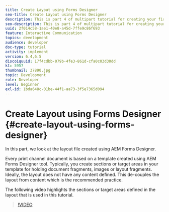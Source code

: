 ```yaml
---
title: Create Layout using Forms Designer
seo-title: Create Layout using Forms Designer
description: This is part 4 of multipart tutorial for creating your first interactive communication document for the print channel.In this part, we look at the layout file created using AEM Forms Designer.
seo-description: This is part 4 of multipart tutorial for creating your first interactive communication document for the print channel.In this part, we look at the layout file created using AEM Forms Designer.
uuid: 2f014c58-1ae1-40e8-a45d-7ffe9c86f693
feature: Interactive Communication
topics: development
audience: developer
doc-type: tutorial
activity: implement
version: 6.4,6.5
discoiquuid: 17f4cdbb-079b-4fe3-861d-cfa0c03d30dd
kt: 5957
thumbnail: 37890.jpg
topic: Development
role: Developer
level: Beginner
exl-id: 1bda648c-01be-44f1-aa73-3f5e7365d094
---
```

# Create Layout using Forms Designer {#create-layout-using-forms-designer}

In this part, we look at the layout file created using AEM Forms Designer.

Every print channel document is based on a template created using AEM Forms Designer tool. Typically, you  create sections or target areas in your template for holding document fragments, images or layout fragments. Ideally, the layout does not have any content defined. This de-couples the layout from content which is the recommended practice.

The following video highlights the sections or target areas defined in the layout that is used in this tutorial.

>[!VIDEO](https://video.tv.adobe.com/v/37890?quality=12&learn=on)
